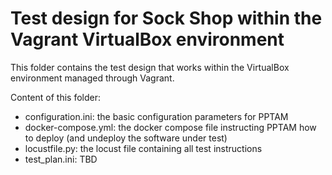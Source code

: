 # Test design for Sock Shop within the Vagrant VirtualBox environment

This folder contains the test design that works within the VirtualBox environment managed through Vagrant.

Content of this folder:

- configuration.ini: the basic configuration parameters for PPTAM
- docker-compose.yml: the docker compose file instructing PPTAM how to deploy (and undeploy the software under test)
- locustfile.py: the locust file containing all test instructions
- test_plan.ini: TBD
